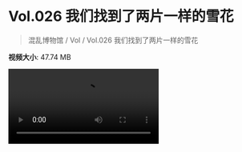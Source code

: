 # Vol.026 我们找到了两片一样的雪花

> 混乱博物馆 / Vol / Vol.026 我们找到了两片一样的雪花

**视频大小**: 47.74 MB

<div class="video"><video src="https://file.hsyhx.top/video/混乱博物馆/Vol/026.mp4" controls preload>🤔 您的浏览器不支持 video 标签</video></div>